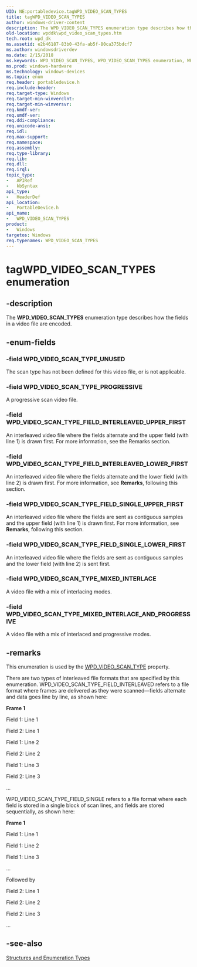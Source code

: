 ```yaml
---
UID: NE:portabledevice.tagWPD_VIDEO_SCAN_TYPES
title: tagWPD_VIDEO_SCAN_TYPES
author: windows-driver-content
description: The WPD_VIDEO_SCAN_TYPES enumeration type describes how the fields in a video file are encoded.
old-location: wpddk\wpd_video_scan_types.htm
tech.root: wpd_dk
ms.assetid: e2b46187-83b0-43fa-ab5f-80ca375bdcf7
ms.author: windowsdriverdev
ms.date: 2/15/2018
ms.keywords: WPD_VIDEO_SCAN_TYPES, WPD_VIDEO_SCAN_TYPES enumeration, WPD_VIDEO_SCAN_TYPE_FIELD_INTERLEAVED_LOWER_FIRST, WPD_VIDEO_SCAN_TYPE_FIELD_INTERLEAVED_UPPER_FIRST, WPD_VIDEO_SCAN_TYPE_FIELD_SINGLE_LOWER_FIRST, WPD_VIDEO_SCAN_TYPE_FIELD_SINGLE_UPPER_FIRST, WPD_VIDEO_SCAN_TYPE_MIXED_INTERLACE, WPD_VIDEO_SCAN_TYPE_MIXED_INTERLACE_AND_PROGRESSIVE, WPD_VIDEO_SCAN_TYPE_PROGRESSIVE, WPD_VIDEO_SCAN_TYPE_UNUSED, enumeration, portabledevice/WPD_VIDEO_SCAN_TYPES, portabledevice/WPD_VIDEO_SCAN_TYPE_FIELD_INTERLEAVED_LOWER_FIRST, portabledevice/WPD_VIDEO_SCAN_TYPE_FIELD_INTERLEAVED_UPPER_FIRST, portabledevice/WPD_VIDEO_SCAN_TYPE_FIELD_SINGLE_LOWER_FIRST, portabledevice/WPD_VIDEO_SCAN_TYPE_FIELD_SINGLE_UPPER_FIRST, portabledevice/WPD_VIDEO_SCAN_TYPE_MIXED_INTERLACE, portabledevice/WPD_VIDEO_SCAN_TYPE_MIXED_INTERLACE_AND_PROGRESSIVE, portabledevice/WPD_VIDEO_SCAN_TYPE_PROGRESSIVE, portabledevice/WPD_VIDEO_SCAN_TYPE_UNUSED, tagWPD_VIDEO_SCAN_TYPES, wpddk.wpd_video_scan_types
ms.prod: windows-hardware
ms.technology: windows-devices
ms.topic: enum
req.header: portabledevice.h
req.include-header: 
req.target-type: Windows
req.target-min-winverclnt: 
req.target-min-winversvr: 
req.kmdf-ver: 
req.umdf-ver: 
req.ddi-compliance: 
req.unicode-ansi: 
req.idl: 
req.max-support: 
req.namespace: 
req.assembly: 
req.type-library: 
req.lib: 
req.dll: 
req.irql: 
topic_type:
-	APIRef
-	kbSyntax
api_type:
-	HeaderDef
api_location:
-	PortableDevice.h
api_name:
-	WPD_VIDEO_SCAN_TYPES
product:
-	Windows
targetos: Windows
req.typenames: WPD_VIDEO_SCAN_TYPES
---
```


# tagWPD_VIDEO_SCAN_TYPES enumeration


## -description



The <b>WPD_VIDEO_SCAN_TYPES</b> enumeration type describes how the fields in a video file are encoded.




## -enum-fields




### -field WPD_VIDEO_SCAN_TYPE_UNUSED

The scan type has not been defined for this video file, or is not applicable.


### -field WPD_VIDEO_SCAN_TYPE_PROGRESSIVE

A progressive scan video file.


### -field WPD_VIDEO_SCAN_TYPE_FIELD_INTERLEAVED_UPPER_FIRST

An interleaved video file where the fields alternate and the upper field (with line 1) is drawn first. For more information, see the Remarks section.


### -field WPD_VIDEO_SCAN_TYPE_FIELD_INTERLEAVED_LOWER_FIRST

An interleaved video file where the fields alternate and the lower field (with line 2) is drawn first. For more information, see <b>Remarks</b>, following this section.


### -field WPD_VIDEO_SCAN_TYPE_FIELD_SINGLE_UPPER_FIRST

An interleaved video file where the fields are sent as contiguous samples and the upper field (with line 1) is drawn first. For more information, see <b>Remarks</b>, following this section.


### -field WPD_VIDEO_SCAN_TYPE_FIELD_SINGLE_LOWER_FIRST

An interleaved video file where the fields are sent as contiguous samples and the lower field (with line 2) is sent first.


### -field WPD_VIDEO_SCAN_TYPE_MIXED_INTERLACE

A video file with a mix of interlacing modes.


### -field WPD_VIDEO_SCAN_TYPE_MIXED_INTERLACE_AND_PROGRESSIVE

A video file with a mix of interlaced and progressive modes.


## -remarks



This enumeration is used by the <a href="https://msdn.microsoft.com/e5e58196-7470-4e17-8f4c-bb6be8f117b9">WPD_VIDEO_SCAN_TYPE</a> property.

There are two types of interleaved file formats that are specified by this enumeration. WPD_VIDEO_SCAN_TYPE_FIELD_INTERLEAVED refers to a file format where frames are delivered as they were scanned—fields alternate and data goes line by line, as shown here:

<b>Frame 1</b>

Field 1: Line 1

Field 2: Line 1

Field 1: Line 2

Field 2: Line 2

Field 1: Line 3

Field 2: Line 3

...

WPD_VIDEO_SCAN_TYPE_FIELD_SINGLE refers to a file format where each field is stored in a single block of scan lines, and fields are stored sequentially, as shown here:

<b>Frame 1</b>

Field 1: Line 1

Field 1: Line 2

Field 1: Line 3

...

Followed by

Field 2: Line 1

Field 2: Line 2

Field 2: Line 3

...




## -see-also




<a href="https://msdn.microsoft.com/library/windows/hardware/ff597672">Structures and Enumeration Types</a>
 

 

